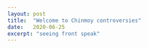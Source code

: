 ```yaml
---
layout: post
title:  "Welcome to Chinmoy controversies"
date:   2020-06-25
excerpt: "seeing front speak"
---
```

